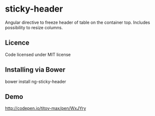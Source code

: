 # sticky-header

Angular directive to freeze header of table on the container top. 
Includes possibility to resize columns.

## Licence

Code licensed under MIT license

## Installing via Bower

bower install ng-sticky-header

## Demo

http://codepen.io/titov-max/pen/WxJYry
